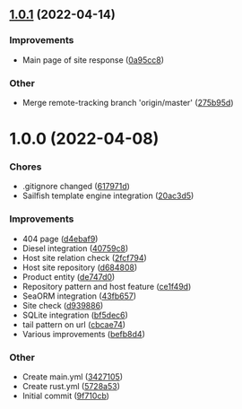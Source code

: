 ## [1.0.1](https://github.com/averichev/veruna/compare/v1.0.0...v1.0.1) (2022-04-14)

### Improvements

- Main page of site response ([0a95cc8](https://github.com/averichev/veruna/commit/0a95cc8380575ddc996a85928f39b4683ef1acf7))

### Other

- Merge remote-tracking branch 'origin/master' ([275b95d](https://github.com/averichev/veruna/commit/275b95d1f884d6a39f8fb6eec925dbf4fb169fd0))

# 1.0.0 (2022-04-08)

### Chores

- .gitignore changed ([617971d](https://github.com/averichev/veruna/commit/617971db080ad077847ab3745d2e8984d0ed2ef6))
- Sailfish template engine integration ([20ac3d5](https://github.com/averichev/veruna/commit/20ac3d5a75b407de9557d5ca6db7fc15ccdb01b9))

### Improvements

- 404 page ([d4ebaf9](https://github.com/averichev/veruna/commit/d4ebaf9f086c6ca46e9a2c4c8a25e7c55b3e173f))
- Diesel integration ([40759c8](https://github.com/averichev/veruna/commit/40759c8801f64435fc2fb00aa7b4ee8e27550a29))
- Host site relation check ([2fcf794](https://github.com/averichev/veruna/commit/2fcf794d453002ab39079d6aa966b0aa24a1b700))
- Host site repository ([d684808](https://github.com/averichev/veruna/commit/d684808f506d26e383331c8002ae23acd553591e))
- Product entity ([de747d0](https://github.com/averichev/veruna/commit/de747d02c2ed3a18f4d0f573619d2d33c51e3c42))
- Repository pattern and host feature ([ce1f49d](https://github.com/averichev/veruna/commit/ce1f49d8146b49bd6c543afd843a48f8d5c74757))
- SeaORM integration ([43fb657](https://github.com/averichev/veruna/commit/43fb6570549cbaea1b72ab5378becf916e894d5a))
- Site check ([d939886](https://github.com/averichev/veruna/commit/d9398867bb0c4e4b94a85e1b90f97b37b0bd8886))
- SQLite integration ([bf5dec6](https://github.com/averichev/veruna/commit/bf5dec650b5c3339256e5610ed3632649b60b798))
- tail pattern on url ([cbcae74](https://github.com/averichev/veruna/commit/cbcae74cd99dbe07c5d13de546ebaf71661c62d4))
- Various improvements ([befb8d4](https://github.com/averichev/veruna/commit/befb8d489acc1d8ef0fe74fde49d8186f6830792))

### Other

- Create main.yml ([3427105](https://github.com/averichev/veruna/commit/3427105c922c511700752883dd0905b0cb745874))
- Create rust.yml ([5728a53](https://github.com/averichev/veruna/commit/5728a53da9710f43582f548ddb877fa94da7c9f8))
- Initial commit ([9f710cb](https://github.com/averichev/veruna/commit/9f710cb001be53441f68007780b8064ce9b57971))
